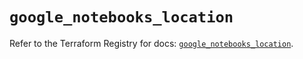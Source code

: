 # `google_notebooks_location`

Refer to the Terraform Registry for docs: [`google_notebooks_location`](https://registry.terraform.io/providers/hashicorp/google-beta/6.5.0/docs/resources/google_notebooks_location).
